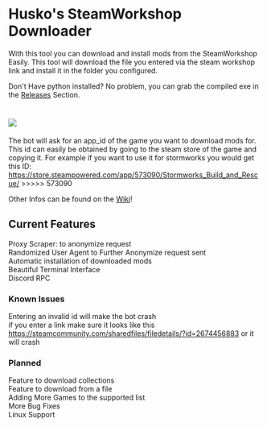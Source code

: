 # Husko's SteamWorkshop Downloader  
  
With this tool you can download and install mods from the SteamWorkshop Easily.
This tool will download the file you entered via the steam workshop link and install it in the folder you configured.

Don't Have python installed? No problem, you can grab the compiled exe in the [Releases][2] Section.

# <img src="https://i.imgur.com/o3m1vl5.gif"> 

The bot will ask for an app_id of the game you want to download mods for. This id can easily be obtained by going to the steam store of the game and copying it. For example if you want to use it for stormworks you would get this ID: https://store.steampowered.com/app/573090/Stormworks_Build_and_Rescue/ >>>>> 573090  
  
Other Infos can be found on the [Wiki][1]!

## Current Features  
Proxy Scraper: to anonymize request  
Randomized User Agent to Further Anonymize request sent  
Automatic installation of downloaded mods  
Beautiful Terminal Interface  
Discord RPC  
  
  
### Known Issues
Entering an invalid id will make the bot crash  
if you enter a link make sure it looks like this https://steamcommunity.com/sharedfiles/filedetails/?id=2674456883 or it will crash  
  
  
### Planned  
Feature to download collections  
Feature to download from a file  
Adding More Games to the supported list  
More Bug Fixes  
Linux Support  

[1]: https://github.com/Official-Husko/Husko-s-SteamWorkshop-Downloader/wiki
[2]: https://github.com/Official-Husko/Husko-s-SteamWorkshop-Downloader/releases/latest
